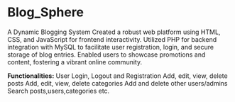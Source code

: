 # Blog_Sphere
A Dynamic Blogging System Created a robust web platform using HTML, CSS, and JavaScript for frontend interactivity. Utilized PHP for backend integration with MySQL to facilitate user registration, login, and secure storage of blog entries. Enabled users to showcase promotions and content, fostering a vibrant online community.

**Functionalities:**
User Login, Logout and Registration
Add, edit, view, delete posts
Add, edit, view, delete categories
Add and delete other users/admins
Search posts,users,categories etc.
